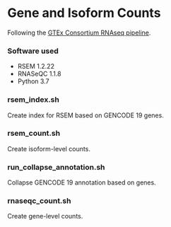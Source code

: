 # Gene and Isoform Counts

Following the [GTEx Consortium RNAseq pipeline](https://github.com/broadinstitute/gtex-pipeline/tree/master/rnaseq).

### Software used

- RSEM 1.2.22
- RNASeQC 1.1.8
- Python 3.7


### rsem_index.sh

Create index for RSEM based on GENCODE 19 genes.

### rsem_count.sh

Create isoform-level counts.

### run_collapse_annotation.sh

Collapse GENCODE 19 annotation based on genes.

### rnaseqc_count.sh

Create gene-level counts.
